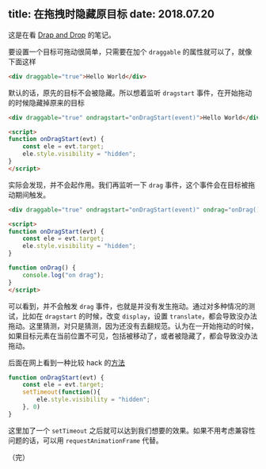 title: 在拖拽时隐藏原目标
date: 2018.07.20
---

这是在看 [Drap and Drop](https://developer.mozilla.org/en-US/docs/Web/API/HTML_Drag_and_Drop_API) 的笔记。

要设置一个目标可拖动很简单，只需要在加个 `draggable` 的属性就可以了，就像下面这样

```html
<div draggable="true">Hello World</div>
```
默认的话，原先的目标不会被隐藏。所以想着监听 `dragstart` 事件，在开始拖动的时候隐藏掉原来的目标

```html
<div draggable="true" ondragstart="onDragStart(event)">Hello World</div>

<script>
function onDragStart(evt) {
    const ele = evt.target;
    ele.style.visibility = "hidden";
}
</script>
```

实际会发现，并不会起作用。我们再监听一下 `drag` 事件，这个事件会在目标被拖动期间触发。

```html
<div draggable="true" ondragstart="onDragStart(event)" ondrag="onDrag()" >Hello World</div>

<script>
function onDragStart(evt) {
    const ele = evt.target;
    ele.style.visibility = "hidden";
}

function onDrag() {
    console.log("on drag");
}
</script>
```

可以看到，并不会触发 `drag` 事件，也就是并没有发生拖动。通过对多种情况的测试，比如在 `dragstart` 的时候，改变 `display`，设置 `translate`，都会导致没办法拖动。这里猜测，对只是猜测，因为还没有去翻规范。认为在一开始拖动的时候，如果目标元素在当前位置不可见，包括被移动了，或者被隐藏了，都会导致没办法拖动。

后面在网上看到一种比较 hack 的[方法](https://stackoverflow.com/questions/36379184/html5-draggable-hide-original-element)

```js
function onDragStart(evt) {
    const ele = evt.target;
    setTimeout(function(){
        ele.style.visibility = "hidden";
    }, 0)
}
```

这里加了一个 `setTimeout` 之后就可以达到我们想要的效果。如果不用考虑兼容性问题的话，可以用 `requestAnimationFrame` 代替。

（完）
